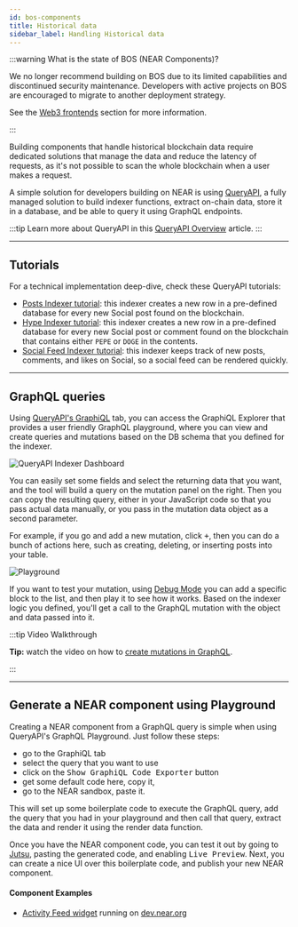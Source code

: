 ```yaml
---
id: bos-components
title: Historical data
sidebar_label: Handling Historical data
---
```


:::warning What is the state of BOS (NEAR Components)?

We no longer recommend building on BOS due to its limited capabilities and discontinued security maintenance. Developers with active projects on BOS are encouraged to migrate to another deployment strategy.

See the [Web3 frontends](/build/web3-apps/frontend#bos-socialvm) section for more information.

:::

Building components that handle historical blockchain data require dedicated solutions that manage the data and reduce the latency of requests, as it's not possible to scan the whole blockchain when a user makes a request.

A simple solution for developers building on NEAR is using [QueryAPI](../environment.md), a fully managed solution to build indexer functions, extract on-chain data, store it in a database, and be able to query it using GraphQL endpoints.

:::tip
Learn more about QueryAPI in this [QueryAPI Overview](../environment.md) article.
:::

---

## Tutorials

For a technical implementation deep-dive, check these QueryAPI tutorials:

- [Posts Indexer tutorial](../../../3.tutorials/near-components/indexer-tutorials/posts-indexer.md): this indexer creates a new row in a pre-defined database for every new Social post found on the blockchain.
- [Hype Indexer tutorial](../../../3.tutorials/near-components/indexer-tutorials/hype-indexer.md): this indexer creates a new row in a pre-defined database for every new Social post or comment found on the blockchain that contains either `PEPE` or `DOGE` in the contents.
- [Social Feed Indexer tutorial](../../../3.tutorials/near-components/indexer-tutorials/feed-indexer.md): this indexer keeps track of new posts, comments, and likes on Social, so a social feed can be rendered quickly.

---

## GraphQL queries

Using [QueryAPI's GraphiQL](../../6.data-infrastructure/query-api/index-function.md#mutations-in-graphql) tab, you can access the GraphiQL Explorer that provides a user friendly GraphQL playground, where you can view and create queries and mutations based on the DB schema that you defined for the indexer.

![QueryAPI Indexer Dashboard](/docs/assets/QAPIgraphiql.png)

You can easily set some fields and select the returning data
that you want, and the tool will build a query on the mutation panel on the right.
Then you can copy the resulting query, either in your JavaScript code so that you pass actual
data manually, or you pass in the mutation data object as a second parameter.

For example, if you go and add a new mutation, click <kbd>+</kbd>, then you can do a bunch of actions here, such as creating, deleting, or inserting posts into your table.

![Playground](/docs/assets/QAPIScreen.gif)

If you want to test your mutation, using [Debug Mode](../../6.data-infrastructure/query-api/index-function.md#local-debug-mode) you can add a specific
block to the list, and then play it to see how it works.
Based on the indexer logic you defined, you'll get a call to the GraphQL mutation with the object
and data passed into it.

:::tip Video Walkthrough

**Tip:** watch the video on how to [create mutations in GraphQL](https://www.youtube.com/watch?v=VwO6spk8D58\&t=781s).

:::

---

## Generate a NEAR component using Playground

Creating a NEAR component from a GraphQL query is simple when using QueryAPI's GraphQL Playground. Just follow these steps:

- go to the GraphiQL tab
- select the query that you want to use
- click on the <kbd>Show GraphiQL Code Exporter</kbd> button
- get some default code here, copy it,
- go to the NEAR sandbox, paste it.

This will set up some boilerplate code to execute the GraphQL query, add the query that you had
in your playground and then call that query, extract the data and render it using the
render data function.

Once you have the NEAR component code, you can test it out by going to [Jutsu](https://app.jutsu.ai/),
pasting the generated code, and enabling <kbd>Live Preview</kbd>.
Next, you can create a nice UI over this boilerplate code, and publish your new NEAR component.

#### Component Examples

- [Activity Feed widget](https://near.org/near/widget/ComponentDetailsPage?src=roshaan.near/widget/user-activity-feed\&tab=source) running on [dev.near.org](https://dev.near.org)
